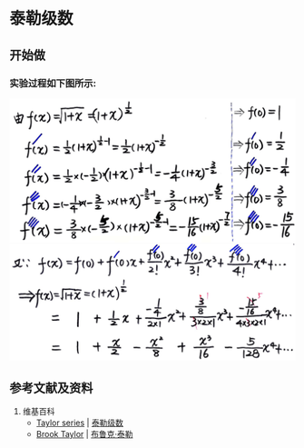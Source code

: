 # 泰勒级数

## 开始做

### 实验过程如下图所示:

![](/images/无穷和与无穷乘积/函数展开成幂级数/泰勒级数/1a1.jpg)
![](/images/无穷和与无穷乘积/函数展开成幂级数/泰勒级数/1a2.jpg)

## 参考文献及资料

1. 维基百科
	- [Taylor series](https://en.wikipedia.org/wiki/Taylor_series) | [泰勒级数](https://zh.wikipedia.org/wiki/泰勒级数) 
	- [Brook Taylor](https://en.wikipedia.org/wiki/Brook_Taylor) | [布鲁克·泰勒](https://zh.wikipedia.org/wiki/布鲁克·泰勒) 
